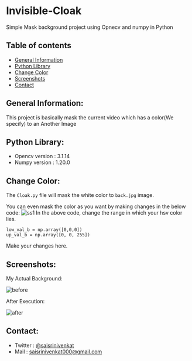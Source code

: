 # Invisible-Cloak
  Simple Mask background project using  Opnecv and numpy in Python
## Table of contents
  * [General Information](#GeneralInformation)
  * [Python Library](#Pythonlibrary)
  * [Change Color](#colorchange)
  * [Screenshots](#result)
  * [Contact](#contact)
  
## <a name="GeneralInformation"></a>General Information:
  This project is basically mask the current video which has a color(We specify) to an Another Image

## <a name="Pythonlibrary"></a>Python Library:
  * Opencv version : 3.1.14
  * Numpy version  : 1.20.0

## <a name="colorchange"></a>Change Color:
  The `Cloak.py` file will mask the white color to `back.jpg` image.
    
You can even mask the color as you want by making changes in the below code:
      ![ss1](https://user-images.githubusercontent.com/55131291/110211691-c9883e00-7ebd-11eb-949b-ff1f7c8bacc5.png)
In the above code, change the range in which your hsv color lies.
  ```
  low_val_b = np.array([0,0,0])
  up_val_b = np.array([0, 0, 255])
  ```
Make your changes here.

## <a name="result"></a>Screenshots:

My Actual Background:

![before](https://user-images.githubusercontent.com/55131291/110211931-ed984f00-7ebe-11eb-8231-901f81ea592c.png)

After Execution:

![after](https://user-images.githubusercontent.com/55131291/110211933-eec97c00-7ebe-11eb-98a5-23a4eb185247.png)

## <a name="contact"></a>Contact:
  * Twitter : [@saisrinivenkat](https://twitter.com/saisrinivenkat)
  * Mail    : <saisrinivenkat000@gmail.com>
  

  
